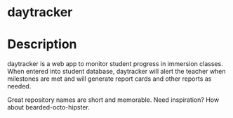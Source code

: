 daytracker
==========

Description
===========
daytracker is a web app to monitor student progress in immersion classes. When entered into student database, daytracker will alert the teacher when milestones are met and will generate report cards and other reports as needed. 




Great repository names are short and memorable. Need inspiration? How about bearded-octo-hipster.
